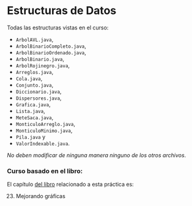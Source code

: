 Estructuras de Datos
====================

Todas las estructuras vistas en el curso:

* `ArbolAVL.java`,
* `ArbolBinarioCompleto.java`,
* `ArbolBinarioOrdenado.java`,
* `ArbolBinario.java`,
* `ArbolRojinegro.java`,
* `Arreglos.java`,
* `Cola.java`,
* `Conjunto.java`,
* `Diccionario.java`,
* `Dispersores.java`,
* `Grafica.java`,
* `Lista.java`,
* `MeteSaca.java`,
* `MonticuloArreglo.java`,
* `MonticuloMinimo.java`,
* `Pila.java` y
* `ValorIndexable.java`.

*No deben modificar de ninguna manera ninguno de los otros archivos*.

### Curso basado en el libro:

El capítulo
[del libro](https://tienda.fciencias.unam.mx/es/home/437-estructuras-de-datos-con-java-moderno-9786073009157.html)
relacionado a esta práctica es:

23. Mejorando gráficas

